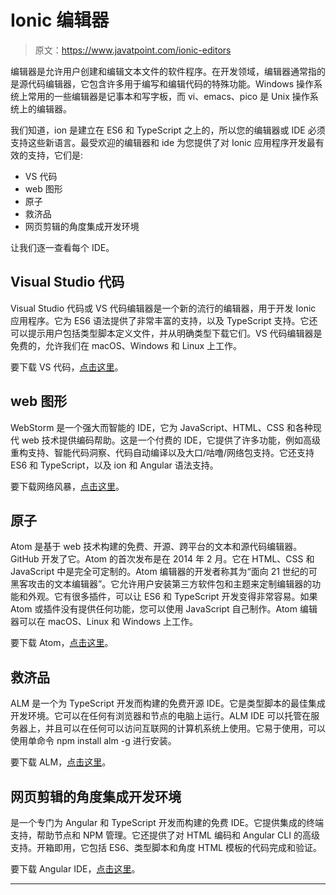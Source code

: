# Ionic 编辑器

> 原文：<https://www.javatpoint.com/ionic-editors>

编辑器是允许用户创建和编辑文本文件的软件程序。在开发领域，编辑器通常指的是源代码编辑器，它包含许多用于编写和编辑代码的特殊功能。Windows 操作系统上常用的一些编辑器是记事本和写字板，而 vi、emacs、pico 是 Unix 操作系统上的编辑器。

我们知道，ion 是建立在 ES6 和 TypeScript 之上的，所以您的编辑器或 IDE 必须支持这些新语言。最受欢迎的编辑器和 ide 为您提供了对 Ionic 应用程序开发最有效的支持，它们是:

*   VS 代码
*   web 图形
*   原子
*   救济品
*   网页剪辑的角度集成开发环境

让我们逐一查看每个 IDE。

## Visual Studio 代码

Visual Studio 代码或 VS 代码编辑器是一个新的流行的编辑器，用于开发 Ionic 应用程序。它为 ES6 语法提供了非常丰富的支持，以及 TypeScript 支持。它还可以提示用户包括类型脚本定义文件，并从明确类型下载它们。VS 代码编辑器是免费的，允许我们在 macOS、Windows 和 Linux 上工作。

要下载 VS 代码，[点击这里](https://code.visualstudio.com/)。

## web 图形

WebStorm 是一个强大而智能的 IDE，它为 JavaScript、HTML、CSS 和各种现代 web 技术提供编码帮助。这是一个付费的 IDE，它提供了许多功能，例如高级重构支持、智能代码洞察、代码自动编译以及大口/咕噜/网络包支持。它还支持 ES6 和 TypeScript，以及 ion 和 Angular 语法支持。

要下载网络风暴，[点击这里](https://www.jetbrains.com/webstorm/)。

## 原子

Atom 是基于 web 技术构建的免费、开源、跨平台的文本和源代码编辑器。GitHub 开发了它。Atom 的首次发布是在 2014 年 2 月。它在 HTML、CSS 和 JavaScript 中是完全可定制的。Atom 编辑器的开发者称其为“面向 21 世纪的可黑客攻击的文本编辑器”。它允许用户安装第三方软件包和主题来定制编辑器的功能和外观。它有很多插件，可以让 ES6 和 TypeScript 开发变得非常容易。如果 Atom 或插件没有提供任何功能，您可以使用 JavaScript 自己制作。Atom 编辑器可以在 macOS、Linux 和 Windows 上工作。

要下载 Atom，[点击这里](https://atom.io/)。

## 救济品

ALM 是一个为 TypeScript 开发而构建的免费开源 IDE。它是类型脚本的最佳集成开发环境。它可以在任何有浏览器和节点的电脑上运行。ALM IDE 可以托管在服务器上，并且可以在任何可以访问互联网的计算机系统上使用。它易于使用，可以使用单命令 npm install alm -g 进行安装。

要下载 ALM，[点击这里](http://alm.tools/)。

## 网页剪辑的角度集成开发环境

是一个专门为 Angular 和 TypeScript 开发而构建的免费 IDE。它提供集成的终端支持，帮助节点和 NPM 管理。它还提供了对 HTML 编码和 Angular CLI 的高级支持。开箱即用，它包括 ES6、类型脚本和角度 HTML 模板的代码完成和验证。

要下载 Angular IDE，[点击这里](https://www.genuitec.com/products/angular-ide/)。

* * *